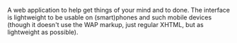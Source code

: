 A web application to help get things of your mind and to done.  The interface is lightweight to be usable on (smart)phones and such mobile devices (though it doesn't use the WAP markup, just regular XHTML, but as lightweight as possible).